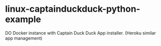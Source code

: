 # linux-captainduckduck-python-example
DO Docker instance with Captain Duck Duck App installer. (Heroku similar app management)
